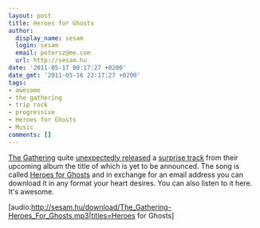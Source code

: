 ```yaml
---
layout: post
title: Heroes for Ghosts
author:
  display_name: sesam
  login: sesam
  email: petersz@me.com
  url: http://sesam.hu
date: '2011-05-17 00:17:27 +0200'
date_gmt: '2011-05-16 22:17:27 +0200'
tags:
- awesome
- the gathering
- trip rock
- progressive
- Heroes for Ghosts
- Music
comments: []
---
```


[The Gathering](http://www.gathering.nl) quite [unexpectedly released](http://twitter.com/#!/theGathering/status/70211108115464193) a [surprise track](http://thegathering.bandcamp.com/track/heroes-for-ghosts) from their upcoming album the title of which is yet to be announced. The song is called [Heroes for Ghosts](http://thegathering.bandcamp.com/track/heroes-for-ghosts) and in exchange for an email address you can download it in any format your heart desires. You can also listen to it here. It's awesome.

[audio:http://sesam.hu/download/The_Gathering-Heroes_For_Ghosts.mp3|titles=Heroes for Ghosts]
